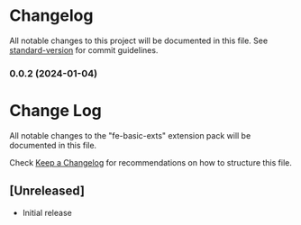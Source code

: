 # Changelog

All notable changes to this project will be documented in this file. See [standard-version](https://github.com/conventional-changelog/standard-version) for commit guidelines.

### 0.0.2 (2024-01-04)

# Change Log

All notable changes to the "fe-basic-exts" extension pack will be documented in this file.

Check [Keep a Changelog](http://keepachangelog.com/) for recommendations on how to structure this file.

## [Unreleased]

- Initial release
